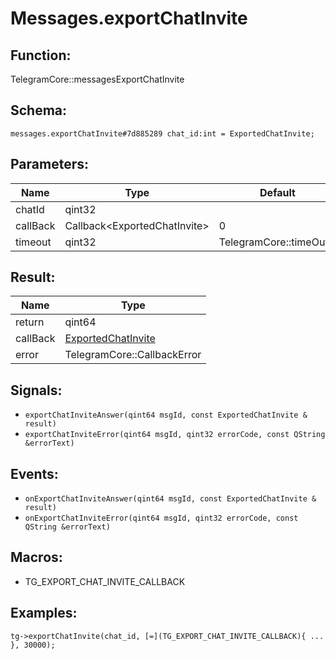 # Messages.exportChatInvite

## Function:

TelegramCore::messagesExportChatInvite

## Schema:

`messages.exportChatInvite#7d885289 chat_id:int = ExportedChatInvite;`
## Parameters:

|Name|Type|Default|
|----|----|-------|
|chatId|qint32||
|callBack|Callback<ExportedChatInvite\>|0|
|timeout|qint32|TelegramCore::timeOut()|

## Result:

|Name|Type|
|----|----|
|return|qint64|
|callBack|[ExportedChatInvite](../../types/exportedchatinvite.md)|
|error|TelegramCore::CallbackError|

## Signals:

* `exportChatInviteAnswer(qint64 msgId, const ExportedChatInvite & result)`
* `exportChatInviteError(qint64 msgId, qint32 errorCode, const QString &errorText)`

## Events:

* `onExportChatInviteAnswer(qint64 msgId, const ExportedChatInvite & result)`
* `onExportChatInviteError(qint64 msgId, qint32 errorCode, const QString &errorText)`

## Macros:

* TG_EXPORT_CHAT_INVITE_CALLBACK

## Examples:

`tg->exportChatInvite(chat_id, [=](TG_EXPORT_CHAT_INVITE_CALLBACK){
    ...
}, 30000);`
